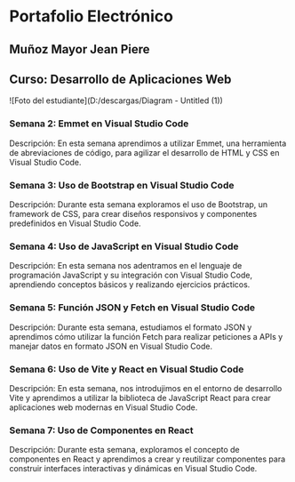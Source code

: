 # Portafolio Electrónico

## Muñoz Mayor Jean Piere
## Curso: Desarrollo de Aplicaciones Web
![Foto del estudiante](D:/descargas/Diagram - Untitled (1))
### Semana 2: Emmet en Visual Studio Code
Descripción: En esta semana aprendimos a utilizar Emmet, una herramienta de abreviaciones de código, para agilizar el desarrollo de HTML y CSS en Visual Studio Code.

### Semana 3: Uso de Bootstrap en Visual Studio Code
Descripción: Durante esta semana exploramos el uso de Bootstrap, un framework de CSS, para crear diseños responsivos y componentes predefinidos en Visual Studio Code.

### Semana 4: Uso de JavaScript en Visual Studio Code
Descripción: En esta semana nos adentramos en el lenguaje de programación JavaScript y su integración con Visual Studio Code, aprendiendo conceptos básicos y realizando ejercicios prácticos.

### Semana 5: Función JSON y Fetch en Visual Studio Code
Descripción: Durante esta semana, estudiamos el formato JSON y aprendimos cómo utilizar la función Fetch para realizar peticiones a APIs y manejar datos en formato JSON en Visual Studio Code.

### Semana 6: Uso de Vite y React en Visual Studio Code
Descripción: En esta semana, nos introdujimos en el entorno de desarrollo Vite y aprendimos a utilizar la biblioteca de JavaScript React para crear aplicaciones web modernas en Visual Studio Code.

### Semana 7: Uso de Componentes en React
Descripción: Durante esta semana, exploramos el concepto de componentes en React y aprendimos a crear y reutilizar componentes para construir interfaces interactivas y dinámicas en Visual Studio Code.
